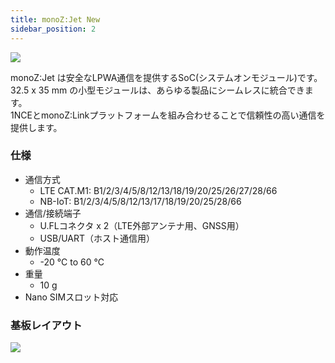 ```yaml
---
title: monoZ:Jet New
sidebar_position: 2
---
```


<!-- 
<img src={require('@site/static/img/monoZ-Jet.png').default} />
<br/> -->
<div className="card">
    <div className="card__body">
<img src={require('@site/static/img/monoZ-Jet-Integration.jpg').default} className="img-center" />
</div>
</div>

monoZ:Jet は安全なLPWA通信を提供するSoC(システムオンモジュール)です。
<br/>32.5 x 35 mm の小型モジュールは、あらゆる製品にシームレスに統合できます。
<br/>1NCEとmonoZ:Linkプラットフォームを組み合わせることで信頼性の高い通信を提供します。

### 仕様
- 通信方式 
    - LTE CAT.M1: B1/2/3/4/5/8/12/13/18/19/20/25/26/27/28/66
    - NB-IoT: B1/2/3/4/5/8/12/13/17/18/19/20/25/28/66
- 通信/接続端子
    - U.FLコネクタ x 2（LTE外部アンテナ用、GNSS用） 
    - USB/UART（ホスト通信用）
 - 動作温度 
     - -20 °C to 60 °C
 - 重量 
     - 10 g
 - Nano SIMスロット対応

### 基板レイアウト

<div className="card">
    <div className="card__body">
        <img src={require('@site/static/img/Board-Layout.jpg').default}  />
    </div>
</div>